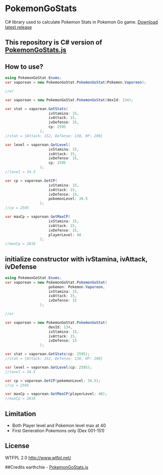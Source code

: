
# PokemonGoStats
C# library used to calculate Pokemon Stats in Pokemon Go game. [Download latest release](https://github.com/thegamenicorus/PokemonGoStat/releases/tag/1.0.0)

## This repository is C# version of [PokemonGoStats.js](https://github.com/earthchie/PokemonGoStats.js)

## How to use?
```csharp
using PokemonGoStat.Enums;
var vaporean = new PokemonGoStat.PokemonGoStat(Pokemon.Vaporeon);

//or

var vaporean = new PokemonGoStat.PokemonGoStat(dexId: 134);

var stat = vaporean.GetStats(
                    ivStamina: 15,
                    ivAttack: 15,
                    ivDefense: 15,
                    cp: 2595
                );
//stat = {Attack: 152, Defense: 138, HP: 208}

var level = vaporean.GetLevel(
                    ivStamina: 15,
                    ivAttack: 15,
                    ivDefense: 15,
                    cp: 2595
                );
//level = 34.5

var cp = vaporean.GetCP(
                    ivStamina: 15,
                    ivAttack: 15,
                    ivDefense: 15,
                    pokemonLevel: 34.5
                );
//cp = 2595

var maxCp = vaporean.GetMaxCP(
                    ivStamina: 15,
                    ivAttack: 15,
                    ivDefense: 15,
                    playerLevel: 40
                );
//maxCp = 2816    
```

## initialize constructor with ivStamina, ivAttack, ivDefense
```csharp
using PokemonGoStat.Enums;
var vaporean = new PokemonGoStat.PokemonGoStat(
                    pokemon: Pokemon.Vaporeon,
                    ivStamina: 15,
                    ivAttack: 15,
                    ivDefense: 15
                );

//or

var vaporean = new PokemonGoStat.PokemonGoStat(
                    dexId: 134,
                    ivStamina: 15,
                    ivAttack: 15,
                    ivDefense: 15
                );

var stat = vaporean.GetStats(cp: 2595);
//stat = {Attack: 152, Defense: 138, HP: 208}

var level = vaporean.GetLevel(cp: 2595);
//level = 34.5

var cp = vaporean.GetCP(pokemonLevel: 34.5);
//cp = 2595

var maxCp = vaporean.GetMaxCP(playerLevel: 40);
//maxCp = 2816    
```
## Limitation
- Both Player level and Pokemon level max at 40
- First Generation Pokemons only (Dex 001-151)

## License
WTFPL 2.0 http://www.wtfpl.net/

##Credits
earthchie - [PokemonGoStats.js](https://github.com/earthchie/PokemonGoStats.js)